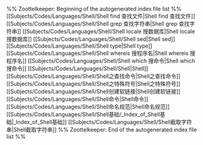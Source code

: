 %% Zoottelkeeper: Beginning of the autogenerated index file list  %%
 [[Subjects/Codes/Languages/Shell/Shell find 查找文件|Shell find 查找文件]]
 [[Subjects/Codes/Languages/Shell/Shell grep 查找字符串|Shell grep 查找字符串]]
 [[Subjects/Codes/Languages/Shell/Shell locale 搜数据库|Shell locale 搜数据库]]
 [[Subjects/Codes/Languages/Shell/Shell sed|Shell sed]]
 [[Subjects/Codes/Languages/Shell/Shell type|Shell type]]
 [[Subjects/Codes/Languages/Shell/Shell whereis 搜程序名|Shell whereis 搜程序名]]
 [[Subjects/Codes/Languages/Shell/Shell which 搜命令|Shell which 搜命令]]
 [[Subjects/Codes/Languages/Shell/Shell|Shell]]
 [[Subjects/Codes/Languages/Shell/Shell之查找命令|Shell之查找命令]]
 [[Subjects/Codes/Languages/Shell/Shell之特殊符号|Shell之特殊符号]]
 [[Subjects/Codes/Languages/Shell/Shell创建软链接|Shell创建软链接]]
 [[Subjects/Codes/Languages/Shell/Shell命令|Shell命令]]
 [[Subjects/Codes/Languages/Shell/Shell命名规范|Shell命名规范]]
 [[Subjects/Codes/Languages/Shell/Shell基础/_Index_of_Shell基础|_Index_of_Shell基础]]
 [[Subjects/Codes/Languages/Shell/Shell截取字符串|Shell截取字符串]]
%% Zoottelkeeper: End of the autogenerated index file list  %%
